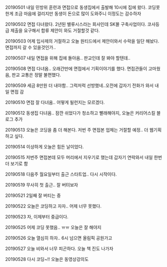 20190501 내일 민방위 훈련과 면접으로 동생집에서 출발해 10시에 집에 왔다. 코딩못한게 조금 마음에 걸리지만 동생이 돈으로 많이 도와주니 이정도는 감수하자

20190502 면접 다녀왔다. 2년된 밸류시스라는 회사인데 SK몰 구축사업이다. 코사등급 제출을 요구해서 합류 제안이 와도 거절할것 같다.

20190503 어제 입사제의 거절하고 오늘 원티드에서 제안이와서 수락을 일단 해놨다. 면접까지 갈 수 있을것인가..

20190507 내일 면접을 위해 집에 돌아옴.. 판교인데 잘 봐야 할텐데..

20190508 면접 다녀옴.. 오래간만에 면접에서 기획이야기를 했다. 면접관들이 고마웠음, 판교 교통은 정말 불편했다. 

20190509 세금 8만원 더 내야함.. 그럭저럭 선방했네..오전에 갑자기 전화가 와서 내일 면접 감

20190510 면접 잘 다녀옴.. 어떻게 될런지는 모르겠다. 

20190512 동생집 다녀옴.. 잠깐 쉬었다가 청소하고 빨래해야지, 오늘은 커리어스킬 블로그 추가

20190513 오늘은 코딩을 좀 더 해본다. 저번 주 면접본 업체는 거절할 예정.. 더 웹기획 하고 싶다.

20190514 이상하게 오늘은 힘든 날이었다. 

20190515 저번주 면접본데 모두 머리에서 지우기로 했는데 갑자기 연락와서 내일 한번 더 보기로 함

20190518 다음주 월요일부터 출근 스타트업.. 다시 시작이다.

20190519 무사히 첫 출근.. 잘 버텨보자

20190521 2일째 잘 버티는 중

20190522 오늘은 코딩하고 자자.. 어제 너무 못했다.

20190523 자, 이제부터 중급이다.

20190525 어제 코딩 못했음.. ㅠㅠ 오늘은 잘 해야지

20190526 오늘 열심히 하자.. 6시 넘으면 올림픽 공원가고

20190527 오늘 비와서 너무 피곤하다. 오늘 책 진도 나가자

20190528 다시 코딩~!! 오늘은 동영상강의도
